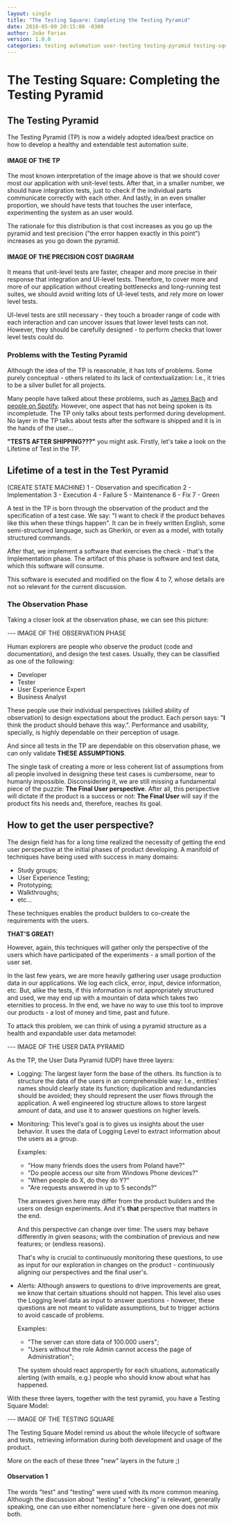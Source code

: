 ```yaml
---
layout: single
title: "The Testing Square: Completing the Testing Pyramid"
date: 2018-05-09 20:15:00 -0300
author: João Farias
version: 1.0.0
categories: testing automation user-testing testing-pyramid testing-square
---
```


# The Testing Square: Completing the Testing Pyramid

## The Testing Pyramid

The Testing Pyramid (TP) is now a widely adopted idea/best practice on how to develop a healthy and extendable test automation suite.

#### IMAGE OF THE TP

The most known interpretation of the image above is that we should cover most our application with unit-level tests. After that, in a smaller number, we should have integration tests, just to check if the individual parts communicate correctly with each other. And lastly, in an even smaller proportion, we should have tests that touches the user interface, experimenting the system as an user would.

The rationale for this distribution is that cost increases as you go up the pyramid and test precision ("the error happen exactly in this point") increases as you go down the pyramid.

#### IMAGE OF THE PRECISION COST DIAGRAM

It means that unit-level tests are faster, cheaper and more precise in their response that integration and UI-level tests. Therefore, to cover more and more of our application without creating bottlenecks and long-running test suites, we should avoid writing lots of UI-level tests, and rely more on lower level tests.

UI-level tests are still necessary - they touch a broader range of code with each interaction and can uncover issues that lower level tests can not. However, they should be carefully designed - to perform checks that lower level tests could do.

### Problems with the Testing Pyramid

Although the idea of the TP is reasonable, it has lots of problems. Some purely conceptual - others related to its lack of contextualization: I.e., it tries to be a silver bullet for all projects.

Many people have talked about these problems, such as [James Bach](https://www.dropbox.com/s/ahnmtqt4c5l1qv7/round%20earth.pdf?dl=0) and [people on Spotify](https://labs.spotify.com/2018/01/11/testing-of-microservices/). However, one aspect that has not being spoken is its incompletude. The TP only talks about tests performed during development. No layer in the TP talks about tests after the software is shipped and it is in the hands of the user...

**"TESTS AFTER SHIPPING???"** you might ask. Firstly, let's take a look on the Lifetime of Test in the TP.

## Lifetime of a test in the Test Pyramid

(CREATE STATE MACHINE)
1 - Observation and specification
2 - Implementation
3 - Execution
4 - Failure
5 - Maintenance
6 - Fix
7 - Green

A test in the TP is born through the observation of the product and the specification of a test case. We say: "I want to check if the product behaves like this when these things happen". It can be in freely written English, some semi-structured language, such as Gherkin, or even as a model, with totally structured commands.

After that, we implement a software that exercises the check - that's the Implementation phase. The artifact of this phase is software and test data, which this software will consume.

This software is executed and modified on the flow 4 to 7, whose details are not so relevant for the current discussion.

### The Observation Phase

Taking a closer look at the observation phase, we can see this picture:

--- IMAGE OF THE OBSERVATION PHASE

Human explorers are people who observe the product (code and documentation), and design the test cases. Usually, they can be classified as one of the following:

- Developer
- Tester
- User Experience Expert
- Business Analyst

These people use their individual perspectives (skilled ability of observation) to design expectations about the product. Each person says: "**I** think the product should behave this way.". Performance and usability, specially, is highly dependable on their perception of usage.

And since all tests in the TP are dependable on this observation phase, we can only validate **THESE ASSUMPTIONS**.

The single task of creating a more or less coherent list of assumptions from all people involved in designing these test cases is cumbersome, near to humanly impossible. Disconsidering it, we are still missing a fundamental piece of the puzzle: **The Final User perspective**. After all,
this perspective will dictate if the product is a success or not: **The Final User** will say if the product fits his needs and, therefore, reaches its goal.

## How to get the user perspective?

The design field has for a long time realized the necessity of getting the end user perspective at the initial phases of product developing.
A manifold of techniques have being used with success in many domains:

- Study groups;
- User Experience Testing;
- Prototyping;
- Walkthroughs;
- etc...

These techniques enables the product builders to co-create the requirements with the users.

**THAT'S GREAT!**

However, again, this techniques will gather only the perspective of the users which have participated of the experiments - a small portion of the user set.

In the last few years, we are more heavily gathering user usage production data in our applications. We log each click, error, input, device information, etc. But, alike the tests, if this information is not appropriately structured and used, we may end up with a mountain of data which takes two eternities to process. In the end, we have no way to use this tool to improve our products - a lost of money and time, past and future.

To attack this problem, we can think of using a pyramid structure as a health and expandable user data metamodel:

--- IMAGE OF THE USER DATA PYRAMID

As the TP, the User Data Pyramid (UDP) have three layers:

- Logging: The largest layer form the base of the others. Its function is to structure the data of the users in an comprehensible way: I.e., entities' names should clearly state its function; duplication and redundancies should be avoided; they should represent the user flows through the application. A well engineered log structure allows to store largest amount of data, and use it to answer questions on higher levels.

- Monitoring: This level's goal is to gives us insights about the user behavior. It uses the data of Logging Level to extract information about the users as a group.

  Examples:

  - "How many friends does the users from Poland have?"
  - "Do people access our site from Windows Phone devices?"
  - "When people do X, do they do Y?"
  - "Are requests answered in up to 5 seconds?"

  The answers given here may differ from the product builders and the users on design experiments. And it's **that** perspective that matters in the end.

  And this perspective can change over time: The users may behave differently in given seasons; with the combination of previous and new features; or (endless reasons).

  That's why is crucial to continuously monitoring these questions, to use as input for our exploration in changes on the product - continuously aligning our perspectives and the final user's.

- Alerts: Although answers to questions to drive improvements are great, we know that certain situations should not happen. This level also uses the Logging level data as input to answer questions - however, these questions are not meant to validate assumptions, but to trigger actions to avoid cascade of problems.

  Examples:

  - "The server can store data of 100.000 users";
  - "Users without the role Admin cannot access the page of Administration";

  The system should react appropertly for each situations, automatically alerting (with emails, e.g.) people who should know about what has happened.

With these three layers, together with the test pyramid, you have a Testing Square Model:

--- IMAGE OF THE TESTING SQUARE

The Testing Square Model remind us about the whole lifecycle of software and tests, retrieving information during both development and usage of the product.

More on the each of these three "new" layers in the future ;)

#### Observation 1

The words "test" and "testing" were used with its more common meaning. Although the discussion about "testing" x "checking" is relevant, generally speaking, one can use either nomenclature here - given one does not mix both.
